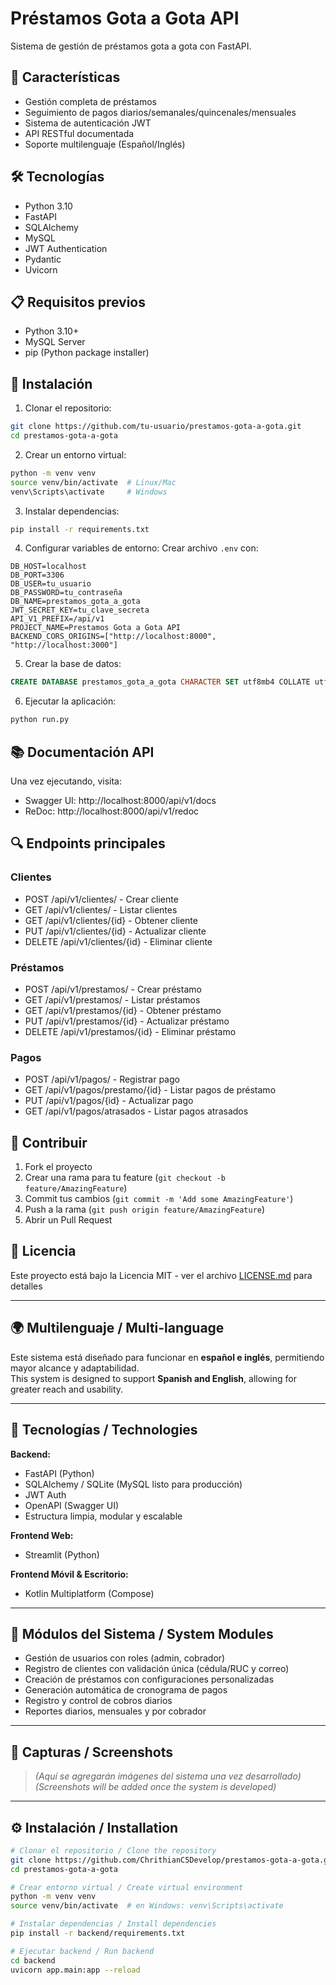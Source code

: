 # Préstamos Gota a Gota API

Sistema de gestión de préstamos gota a gota con FastAPI.

## 🚀 Características

- Gestión completa de préstamos
- Seguimiento de pagos diarios/semanales/quincenales/mensuales
- Sistema de autenticación JWT
- API RESTful documentada
- Soporte multilenguaje (Español/Inglés)

## 🛠️ Tecnologías

- Python 3.10
- FastAPI
- SQLAlchemy
- MySQL
- JWT Authentication
- Pydantic
- Uvicorn

## 📋 Requisitos previos

- Python 3.10+
- MySQL Server
- pip (Python package installer)

## 🔧 Instalación

1. Clonar el repositorio:
```bash
git clone https://github.com/tu-usuario/prestamos-gota-a-gota.git
cd prestamos-gota-a-gota
```

2. Crear un entorno virtual:
```bash
python -m venv venv
source venv/bin/activate  # Linux/Mac
venv\Scripts\activate     # Windows
```

3. Instalar dependencias:
```bash
pip install -r requirements.txt
```

4. Configurar variables de entorno:
Crear archivo `.env` con:
```env
DB_HOST=localhost
DB_PORT=3306
DB_USER=tu_usuario
DB_PASSWORD=tu_contraseña
DB_NAME=prestamos_gota_a_gota
JWT_SECRET_KEY=tu_clave_secreta
API_V1_PREFIX=/api/v1
PROJECT_NAME=Prestamos Gota a Gota API
BACKEND_CORS_ORIGINS=["http://localhost:8000", "http://localhost:3000"]
```

5. Crear la base de datos:
```sql
CREATE DATABASE prestamos_gota_a_gota CHARACTER SET utf8mb4 COLLATE utf8mb4_unicode_ci;
```

6. Ejecutar la aplicación:
```bash
python run.py
```

## 📚 Documentación API

Una vez ejecutando, visita:
- Swagger UI: http://localhost:8000/api/v1/docs
- ReDoc: http://localhost:8000/api/v1/redoc

## 🔍 Endpoints principales

### Clientes
- POST /api/v1/clientes/ - Crear cliente
- GET /api/v1/clientes/ - Listar clientes
- GET /api/v1/clientes/{id} - Obtener cliente
- PUT /api/v1/clientes/{id} - Actualizar cliente
- DELETE /api/v1/clientes/{id} - Eliminar cliente

### Préstamos
- POST /api/v1/prestamos/ - Crear préstamo
- GET /api/v1/prestamos/ - Listar préstamos
- GET /api/v1/prestamos/{id} - Obtener préstamo
- PUT /api/v1/prestamos/{id} - Actualizar préstamo
- DELETE /api/v1/prestamos/{id} - Eliminar préstamo

### Pagos
- POST /api/v1/pagos/ - Registrar pago
- GET /api/v1/pagos/prestamo/{id} - Listar pagos de préstamo
- PUT /api/v1/pagos/{id} - Actualizar pago
- GET /api/v1/pagos/atrasados - Listar pagos atrasados

## 👥 Contribuir

1. Fork el proyecto
2. Crear una rama para tu feature (`git checkout -b feature/AmazingFeature`)
3. Commit tus cambios (`git commit -m 'Add some AmazingFeature'`)
4. Push a la rama (`git push origin feature/AmazingFeature`)
5. Abrir un Pull Request

## 📄 Licencia

Este proyecto está bajo la Licencia MIT - ver el archivo [LICENSE.md](LICENSE.md) para detalles

---

## 🌍 Multilenguaje / Multi-language

Este sistema está diseñado para funcionar en **español e inglés**, permitiendo mayor alcance y adaptabilidad.  
This system is designed to support **Spanish and English**, allowing for greater reach and usability.

---

## 🚀 Tecnologías / Technologies

**Backend:**
- FastAPI (Python)
- SQLAlchemy / SQLite (MySQL listo para producción)
- JWT Auth
- OpenAPI (Swagger UI)
- Estructura limpia, modular y escalable

**Frontend Web:**
- Streamlit (Python)

**Frontend Móvil & Escritorio:**
- Kotlin Multiplatform (Compose)

---

## 📁 Módulos del Sistema / System Modules

- Gestión de usuarios con roles (admin, cobrador)
- Registro de clientes con validación única (cédula/RUC y correo)
- Creación de préstamos con configuraciones personalizadas
- Generación automática de cronograma de pagos
- Registro y control de cobros diarios
- Reportes diarios, mensuales y por cobrador

---

## 📸 Capturas / Screenshots

> *(Aquí se agregarán imágenes del sistema una vez desarrollado)*  
> *(Screenshots will be added once the system is developed)*

---

## ⚙️ Instalación / Installation

```bash
# Clonar el repositorio / Clone the repository
git clone https://github.com/ChrithianC5Develop/prestamos-gota-a-gota.git
cd prestamos-gota-a-gota

# Crear entorno virtual / Create virtual environment
python -m venv venv
source venv/bin/activate  # en Windows: venv\Scripts\activate

# Instalar dependencias / Install dependencies
pip install -r backend/requirements.txt

# Ejecutar backend / Run backend
cd backend
uvicorn app.main:app --reload
